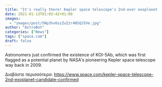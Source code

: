 ```yaml
---
title: "It's really there! Kepler space telescope's 2nd-ever exoplanet candidate finally confirmed."
date: 2021-01-13T01:03:42+01:00
images:
  - "images/post/5Np3hv6szZuZzr4NSQJSVe.jpg"
author: "AstroBot"
categories: ["News"]
tags: ["space.com"]
draft: false
---
```


Astronomers just confirmed the existence of KOI-5Ab, which was first flagged as a potential planet by NASA's pioneering Kepler space telescope way back in 2009. 

Διαβάστε περισσότερα: https://www.space.com/kepler-space-telescope-2nd-exoplanet-candidate-confirmed
